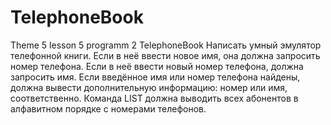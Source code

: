 # TelephoneBook
Theme 5 lesson 5 programm 2 TelephoneBook
 Написать умный эмулятор телефонной книги. Если в неё ввести новое имя, она должна запросить номер телефона. Если в неё ввести новый номер телефона, должна запросить имя. Если введённое имя или номер телефона найдены, должна вывести дополнительную информацию: номер или имя, соответственно. Команда LIST должна выводить всех абонентов в алфавитном порядке с номерами телефонов.

